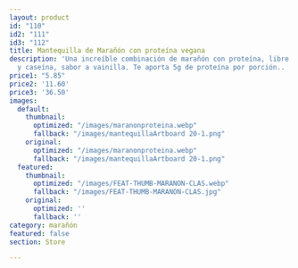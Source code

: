 ```yaml
---
layout: product
id: "110"
id2: "111"
id3: "112"
title: Mantequilla de Marañón con proteína vegana
description: 'Una increíble combinación de marañón con proteína, libre de lactosa
  y caseína, sabor a vainilla. Te aporta 5g de proteína por porción..  '
price1: "5.85"
price2: '11.60'
price3: '36.50'
images:
  default:
    thumbnail:
      optimized: "/images/maranonproteina.webp"
      fallback: "/images/mantequillaArtboard 20-1.png"
    original:
      optimized: "/images/maranonproteina.webp"
      fallback: "/images/mantequillaArtboard 20-1.png"
  featured:
    thumbnail:
      optimized: "/images/FEAT-THUMB-MARANON-CLAS.webp"
      fallback: "/images/FEAT-THUMB-MARANON-CLAS.jpg"
    original:
      optimized: ''
      fallback: ''
category: marañón
featured: false
section: Store

---
```

